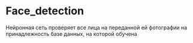 # Face_detection
Нейронная сеть проверяет все лица на переданной ей фотографии на принадлежность базе данных, на которой обучена
